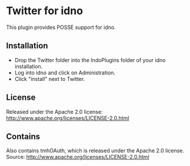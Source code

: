 Twitter for idno
================

This plugin provides POSSE support for idno.

Installation
------------

* Drop the Twitter folder into the IndoPlugins folder of your idno installation.
* Log into idno and click on Administration.
* Click "install" next to Twitter.

License
-------

Released under the Apache 2.0 license: http://www.apache.org/licenses/LICENSE-2.0.html

Contains
--------

Also contains tmhOAuth, which is released under the Apache 2.0 license. Source: http://www.apache.org/licenses/LICENSE-2.0.html
